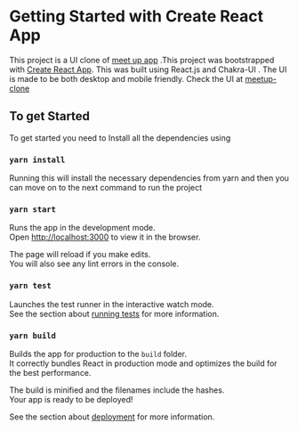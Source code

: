 # Getting Started with Create React App

This project is a UI clone of [meet up app](https://www.meetup.com/) .This project was bootstrapped with [Create React App](https://github.com/facebook/create-react-app). This was built using React.js and Chakra-UI . The UI is made to be both desktop and mobile friendly. Check the UI at [meetup-clone](https://meetup-app-pk0fe5w12-afiatamanna06.vercel.app/)

## To get Started 

To get started you need to Install all the dependencies using 

### `yarn install`

Running this will install the necessary dependencies from yarn and then you can move on to the next command to run the project

### `yarn start`

Runs the app in the development mode.\
Open [http://localhost:3000](http://localhost:3000) to view it in the browser.

The page will reload if you make edits.\
You will also see any lint errors in the console.

### `yarn test`

Launches the test runner in the interactive watch mode.\
See the section about [running tests](https://facebook.github.io/create-react-app/docs/running-tests) for more information.

### `yarn build`

Builds the app for production to the `build` folder.\
It correctly bundles React in production mode and optimizes the build for the best performance.

The build is minified and the filenames include the hashes.\
Your app is ready to be deployed!

See the section about [deployment](https://facebook.github.io/create-react-app/docs/deployment) for more information.

